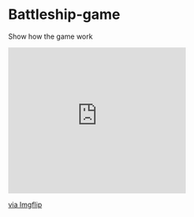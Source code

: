 # Battleship-game

Show how the game work

<div style="width:360px;max-width:100%;"><div style="height:0;padding-bottom:82.22%;position:relative;"><iframe width="360" height="296" style="position:absolute;top:0;left:0;width:100%;height:100%;" frameBorder="0" src="https://imgflip.com/embed/63item"></iframe></div><p><a href="https://imgflip.com/gif/63item">via Imgflip</a></p></div>
